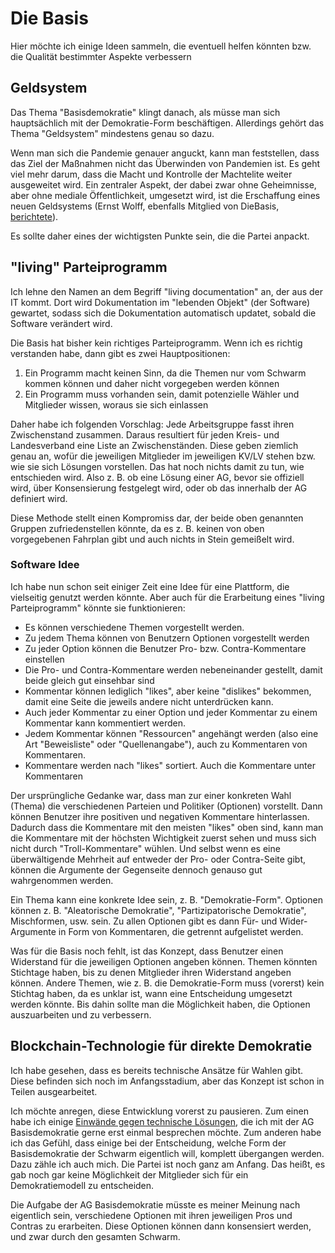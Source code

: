 <div class="draft"></div>

# Die Basis

Hier möchte ich einige Ideen sammeln, die eventuell helfen könnten bzw. die
Qualität bestimmter Aspekte verbessern

## Geldsystem

Das Thema "Basisdemokratie" klingt danach, als müsse man sich hauptsächlich mit
der Demokratie-Form beschäftigen. Allerdings gehört das Thema "Geldsystem"
mindestens genau so dazu.

Wenn man sich die Pandemie genauer anguckt, kann man feststellen, dass das Ziel
der Maßnahmen nicht das Überwinden von Pandemien ist. Es geht viel mehr darum,
dass die Macht und Kontrolle der Machtelite weiter ausgeweitet wird. Ein
zentraler Aspekt, der dabei zwar ohne Geheimnisse, aber ohne mediale
Öffentlichkeit, umgesetzt wird, ist die Erschaffung eines neuen Geldsystems
(Ernst Wolff, ebenfalls Mitglied von DieBasis,
[berichtete](https://www.youtube.com/watch?v=VM-sNKNd-CU)).

Es sollte daher eines der wichtigsten Punkte sein, die die Partei anpackt.

## "living" Parteiprogramm

Ich lehne den Namen an dem Begriff "living documentation" an, der aus der IT
kommt. Dort wird Dokumentation im "lebenden Objekt" (der Software) gewartet,
sodass sich die Dokumentation automatisch updatet, sobald die Software
verändert wird.

Die Basis hat bisher kein richtiges Parteiprogramm. Wenn ich es richtig
verstanden habe, dann gibt es zwei Hauptpositionen:

1. Ein Programm macht keinen Sinn, da die Themen nur vom Schwarm kommen können
   und daher nicht vorgegeben werden können
2. Ein Programm muss vorhanden sein, damit potenzielle Wähler und Mitglieder
   wissen, woraus sie sich einlassen

Daher habe ich folgenden Vorschlag: Jede Arbeitsgruppe fasst ihren
Zwischenstand zusammen. Daraus resultiert für jeden Kreis- und Landesverband
eine Liste an Zwischenständen. Diese geben ziemlich genau an, wofür die
jeweiligen Mitglieder im jeweiligen KV/LV stehen bzw. wie sie sich Lösungen
vorstellen. Das hat noch nichts damit zu tun, wie entschieden wird. Also z. B.
ob eine Lösung einer AG, bevor sie offiziell wird, über Konsensierung
festgelegt wird, oder ob das innerhalb der AG definiert wird.

Diese Methode stellt einen Kompromiss dar, der beide oben genannten Gruppen
zufriedenstellen könnte, da es z. B. keinen von oben vorgegebenen Fahrplan gibt
und auch nichts in Stein gemeißelt wird.

### Software Idee

Ich habe nun schon seit einiger Zeit eine Idee für eine Plattform, die
vielseitig genutzt werden könnte. Aber auch für die Erarbeitung eines "living
Parteiprogramm" könnte sie funktionieren:

* Es können verschiedene Themen vorgestellt werden.
* Zu jedem Thema können von Benutzern Optionen vorgestellt werden
* Zu jeder Option können die Benutzer Pro- bzw. Contra-Kommentare einstellen
* Die Pro- und Contra-Kommentare werden nebeneinander gestellt, damit beide
  gleich gut einsehbar sind
* Kommentar können lediglich "likes", aber keine "dislikes" bekommen, damit
  eine Seite die jeweils andere nicht unterdrücken kann.
* Auch jeder Kommentar zu einer Option und jeder Kommentar zu einem Kommentar
  kann kommentiert werden.
* Jedem Kommentar können "Ressourcen" angehängt werden (also eine Art
  "Beweisliste" oder "Quellenangabe"), auch zu Kommentaren von Kommentaren.
* Kommentare werden nach "likes" sortiert. Auch die Kommentare unter
  Kommentaren

Der ursprüngliche Gedanke war, dass man zur einer konkreten Wahl (Thema) die
verschiedenen Parteien und Politiker (Optionen) vorstellt. Dann können Benutzer
ihre positiven und negativen Kommentare hinterlassen. Dadurch dass die
Kommentare mit den meisten "likes" oben sind, kann man die Kommentare mit der
höchsten Wichtigkeit zuerst sehen und muss sich nicht durch "Troll-Kommentare"
wühlen. Und selbst wenn es eine überwältigende Mehrheit auf entweder der Pro-
oder Contra-Seite gibt, können die Argumente der Gegenseite dennoch genauso gut
wahrgenommen werden.

Ein Thema kann eine konkrete Idee sein, z. B. "Demokratie-Form". Optionen
können z. B. "Aleatorische Demokratie", "Partizipatorische Demokratie",
Mischformen, usw. sein. Zu allen Optionen gibt es dann Für- und Wider-Argumente
in Form von Kommentaren, die getrennt aufgelistet werden.

Was für die Basis noch fehlt, ist das Konzept, dass Benutzer einen Widerstand
für die jeweiligen Optionen angeben können. Themen könnten Stichtage haben, bis
zu denen Mitglieder ihren Widerstand angeben können. Andere Themen, wie z. B.
die Demokratie-Form muss (vorerst) kein Stichtag haben, da es unklar ist, wann
eine Entscheidung umgesetzt werden könnte. Bis dahin sollte man die Möglichkeit
haben, die Optionen auszuarbeiten und zu verbessern.

## Blockchain-Technologie für direkte Demokratie

Ich habe gesehen, dass es bereits technische Ansätze für Wahlen gibt. Diese
befinden sich noch im Anfangsstadium, aber das Konzept ist schon in Teilen
ausgearbeitet.

Ich möchte anregen, diese Entwicklung vorerst zu pausieren. Zum einen habe ich
einige
[Einwände gegen technische Lösungen](./src/demokratie?id=das-problem-mit-technischen-l%c3%b6sungen-f%c3%bcr-wahlen),
die ich mit der AG Basisdemokratie gerne erst einmal besprechen möchte. Zum
anderen habe ich das Gefühl, dass einige bei der Entscheidung, welche Form der
Basisdemokratie der Schwarm eigentlich will, komplett übergangen werden. Dazu
zähle ich auch mich. Die Partei ist noch ganz am Anfang. Das heißt, es gab noch
gar keine Möglichkeit der Mitglieder sich für ein Demokratiemodell zu
entscheiden.

Die Aufgabe der AG Basisdemokratie müsste es meiner Meinung nach eigentlich
sein, verschiedene Optionen mit ihren jeweiligen Pros und Contras zu
erarbeiten. Diese Optionen können dann konsensiert werden, und zwar durch den
gesamten Schwarm.
